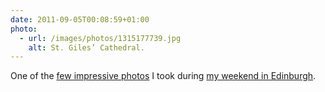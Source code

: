 ```yaml
---
date: 2011-09-05T00:08:59+01:00
photo:
  - url: /images/photos/1315177739.jpg
    alt: St. Giles’ Cathedral.
---
```

One of the [few impressive photos][1] I took during [my weekend in Edinburgh][2].

[1]: https://www.flickr.com/photos/paulrobertlloyd/sets/72157627469803873/
[2]: /2011/08/edinburgh_fringe
